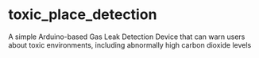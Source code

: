 # toxic_place_detection
A simple Arduino-based Gas Leak Detection Device that can warn users about toxic environments, including abnormally high carbon dioxide levels
